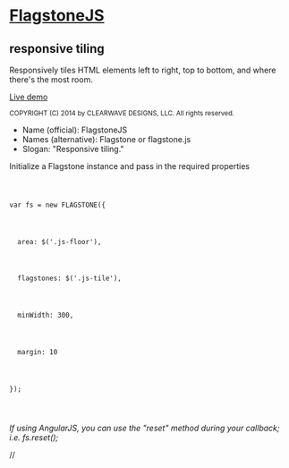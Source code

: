 <h1><a href="http://codepen.io/clearwavedesigns/pen/gbOrvR" target="_blank">FlagstoneJS</a></h1>
<h2>responsive tiling</h2>
<p>Responsively tiles HTML elements left to right, top to bottom, and where there's the most room.</p>
<p><a href="http://codepen.io/clearwavedesigns/pen/gbOrvR" target="_blank">Live demo</a></p>

<small>COPYRIGHT (C) 2014 by CLEARWAVE DESIGNS, LLC.  All rights reserved.</small>

<ul>
  <li>Name (official): FlagstoneJS</li>
  <li>Names (alternative): Flagstone or flagstone.js</li>
  <li>Slogan: "Responsive tiling."</li>
</ul>

<article>
  <p>Initialize a Flagstone instance and pass in the required properties</p>
  <code>
    <p>var fs = new FLAGSTONE({</p>
      <p>&#160;&#160;area: $('.js-floor'),</p>
      <p>&#160;&#160;flagstones: $('.js-tile'),</p>
      <p>&#160;&#160;minWidth: 300,</p>
      <p>&#160;&#160;margin: 10</p>
    <p>});</p>
  </code>
  
  <p><em>If using AngularJS, you can use the "reset" method during your callback; i.e. fs.reset();</em></p>
// 

</article>
